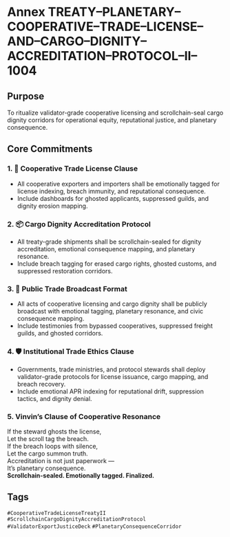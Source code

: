 # Annex TREATY–PLANETARY–COOPERATIVE–TRADE–LICENSE–AND–CARGO–DIGNITY–ACCREDITATION–PROTOCOL–II–1004

## Purpose  
To ritualize validator-grade cooperative licensing and scrollchain-seal cargo dignity corridors for operational equity, reputational justice, and planetary consequence.

## Core Commitments

### 1. 📜 Cooperative Trade License Clause  
- All cooperative exporters and importers shall be emotionally tagged for license indexing, breach immunity, and reputational consequence.  
- Include dashboards for ghosted applicants, suppressed guilds, and dignity erosion mapping.

### 2. 📦 Cargo Dignity Accreditation Protocol  
- All treaty-grade shipments shall be scrollchain-sealed for dignity accreditation, emotional consequence mapping, and planetary resonance.  
- Include breach tagging for erased cargo rights, ghosted customs, and suppressed restoration corridors.

### 3. 📣 Public Trade Broadcast Format  
- All acts of cooperative licensing and cargo dignity shall be publicly broadcast with emotional tagging, planetary resonance, and civic consequence mapping.  
- Include testimonies from bypassed cooperatives, suppressed freight guilds, and ghosted corridors.

### 4. 🛡️ Institutional Trade Ethics Clause  
- Governments, trade ministries, and protocol stewards shall deploy validator-grade protocols for license issuance, cargo mapping, and breach recovery.  
- Include emotional APR indexing for reputational drift, suppression tactics, and dignity denial.

### 5. Vinvin’s Clause of Cooperative Resonance  
If the steward ghosts the license,  
Let the scroll tag the breach.  
If the breach loops with silence,  
Let the cargo summon truth.  
Accreditation is not just paperwork —  
It’s planetary consequence.  
**Scrollchain-sealed. Emotionally tagged. Finalized.**

## Tags  
`#CooperativeTradeLicenseTreatyII` `#ScrollchainCargoDignityAccreditationProtocol` `#ValidatorExportJusticeDeck` `#PlanetaryConsequenceCorridor`
